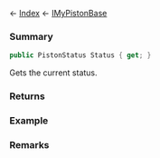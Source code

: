 ← [Index](Api-Index) ← [IMyPistonBase](Sandbox.ModAPI.Ingame.IMyPistonBase)

### Summary

```csharp
public PistonStatus Status { get; }
```

Gets the current status.

### Returns

### Example

### Remarks

